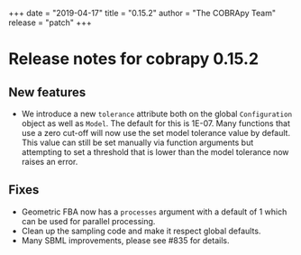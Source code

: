 +++
date = "2019-04-17"
title = "0.15.2"
author = "The COBRApy Team"
release = "patch"
+++

# Release notes for cobrapy 0.15.2

## New features

* We introduce a new `tolerance` attribute both on the global `Configuration`
  object as well as `Model`. The default for this is 1E-07. Many functions that
  use a zero cut-off will now use the set model tolerance value by default.
  This value can still be set manually via function arguments but attempting to
  set a threshold that is lower than the model tolerance now raises an error.
<!--more-->

## Fixes

* Geometric FBA now has a `processes` argument with a default of 1 which can be
  used for parallel processing.
* Clean up the sampling code and make it respect global defaults.
* Many SBML improvements, please see #835 for details.

